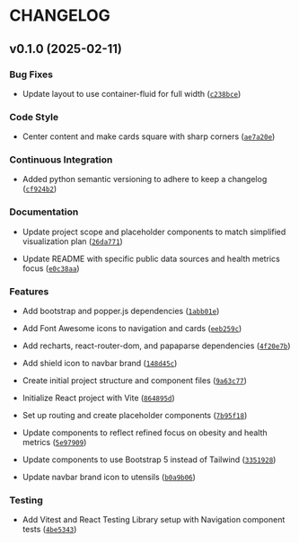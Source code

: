 # CHANGELOG


## v0.1.0 (2025-02-11)

### Bug Fixes

- Update layout to use container-fluid for full width
  ([`c238bce`](https://github.com/gsinghjay/is219-data-visualization/commit/c238bce37f9f1d9c781d4fdf829538fedcc3466b))

### Code Style

- Center content and make cards square with sharp corners
  ([`ae7a20e`](https://github.com/gsinghjay/is219-data-visualization/commit/ae7a20e9af04388432efd81d192f9f47452f1411))

### Continuous Integration

- Added python semantic versioning to adhere to keep a changelog
  ([`cf924b2`](https://github.com/gsinghjay/is219-data-visualization/commit/cf924b2f3d4baee2132ff016b06500414df6606e))

### Documentation

- Update project scope and placeholder components to match simplified visualization plan
  ([`26da771`](https://github.com/gsinghjay/is219-data-visualization/commit/26da771ef5297bf42c2106161df07ed26e86b1b5))

- Update README with specific public data sources and health metrics focus
  ([`e0c38aa`](https://github.com/gsinghjay/is219-data-visualization/commit/e0c38aa3cbc0090b4a939487a9dcf182057f2530))

### Features

- Add bootstrap and popper.js dependencies
  ([`1abb01e`](https://github.com/gsinghjay/is219-data-visualization/commit/1abb01e74a2c4127f7458887e46362a960b503fd))

- Add Font Awesome icons to navigation and cards
  ([`eeb259c`](https://github.com/gsinghjay/is219-data-visualization/commit/eeb259c18e14101e9a49107392eba1011512f72f))

- Add recharts, react-router-dom, and papaparse dependencies
  ([`4f20e7b`](https://github.com/gsinghjay/is219-data-visualization/commit/4f20e7bd99f29c8154c728c98e766ff03962f290))

- Add shield icon to navbar brand
  ([`148d45c`](https://github.com/gsinghjay/is219-data-visualization/commit/148d45ce0ab4d5f7d44db52a779c7c7a965e3fe2))

- Create initial project structure and component files
  ([`9a63c77`](https://github.com/gsinghjay/is219-data-visualization/commit/9a63c77b1a56670ca49252a7d8b723d29fdf554e))

- Initialize React project with Vite
  ([`864895d`](https://github.com/gsinghjay/is219-data-visualization/commit/864895d060b9090be7e378503cb0236c0e843fe6))

- Set up routing and create placeholder components
  ([`7b95f18`](https://github.com/gsinghjay/is219-data-visualization/commit/7b95f1867ea68d1ea4137e6f7c51975732106eb0))

- Update components to reflect refined focus on obesity and health metrics
  ([`5e97909`](https://github.com/gsinghjay/is219-data-visualization/commit/5e97909d028d6226e5283878a521cdedff95cda3))

- Update components to use Bootstrap 5 instead of Tailwind
  ([`3351928`](https://github.com/gsinghjay/is219-data-visualization/commit/33519288a5e18f21e2be4eb61dd7e06c1c4b52b1))

- Update navbar brand icon to utensils
  ([`b0a9b06`](https://github.com/gsinghjay/is219-data-visualization/commit/b0a9b060c6d8f0191ae1bb04c12e48f4c3041088))

### Testing

- Add Vitest and React Testing Library setup with Navigation component tests
  ([`4be5343`](https://github.com/gsinghjay/is219-data-visualization/commit/4be5343730ceeef6ec12ead0bfa825576382ac08))
